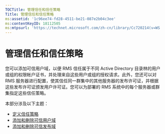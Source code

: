 ```yaml
---
TOCTitle: 管理信任和信任策略
Title: 管理信任和信任策略
ms:assetid: '1c96ee74-fd28-4511-be21-087e2b04c3ee'
ms:contentKeyID: 18112505
ms:mtpsurl: 'https://technet.microsoft.com/zh-cn/library/Cc720214(v=WS.10)'
---
```


管理信任和信任策略
==================

您可以添加可信用户域，以便 RMS 信任属于不同 Active Directory 目录林的用户或组的权限帐户证书，并处理来自这些用户或组的授权请求。此外，您还可以对 RMS 服务器进行配置，使其信任同一群集中的其他服务器的发布许可证，并根据这些发布许可证颁发用户许可证。您可以为部署的 RMS 系统中的每个服务器或群集指定这些信任策略。

本部分涉及以下主题：

-   [定义信任策略](https://technet.microsoft.com/e8d78300-4b26-4f15-9e4f-5ae9eb827ef9)
-   [添加和删除可信用户域](https://technet.microsoft.com/7c440b15-01c4-49f1-b43c-00f67f3388c1)
-   [添加和删除可信发布域](https://technet.microsoft.com/d87b502d-5497-4ccd-badf-f6807d587cee)
